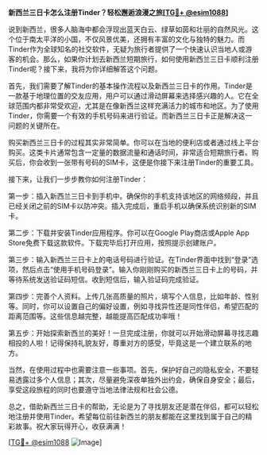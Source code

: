 **新西兰三日卡怎么注册Tinder？轻松邂逅浪漫之旅[[TG💪+ @esim1088](https://t.me/s/esim1088)]**

说到新西兰，很多人脑海中都会浮现出蓝天白云、绿草如茵和壮丽的自然风光。这个位于南太平洋的小国，不仅风景优美，还拥有丰富的文化与独特的魅力。而Tinder作为全球知名的社交软件，无疑为旅行者提供了一个快速认识当地人或游客的机会。那么，如果你计划去新西兰短期旅行，如何使用新西兰三日卡顺利注册Tinder呢？接下来，我将为你详细解答这个问题。

首先，我们需要了解Tinder的基本操作流程以及新西兰三日卡的作用。Tinder是一款基于地理位置的交友应用，用户可以通过滑动屏幕来选择感兴趣的人。它在全球范围内都非常受欢迎，尤其是在像新西兰这样充满活力的城市和地区。为了使用Tinder，你需要一个有效的手机号码来进行验证。而新西兰三日卡正是解决这一问题的关键所在。

购买新西兰三日卡的过程其实非常简单。你可以在当地的便利店或者通过线上平台购买。这类卡片通常包含一定量的数据流量和通话时间，非常适合短期旅行者。购买后，你会收到一张带有号码的SIM卡，这便是你接下来注册Tinder的重要工具。

接下来，让我们一步步教你如何注册Tinder：

第一步：插入新西兰三日卡到手机中。确保你的手机支持该地区的网络频段，并且已经关闭之前的SIM卡以防冲突。插入完成后，重启手机以确保系统识别新的SIM卡。

第二步：下载并安装Tinder应用程序。你可以在Google Play商店或Apple App Store免费下载这款软件。下载完毕后打开应用，按照提示创建账户。

第三步：输入新西兰三日卡上的电话号码进行验证。在Tinder界面中找到“登录”选项，然后点击“使用手机号码登录”。输入你刚刚购买的新西兰三日卡上的号码，并等待系统发送验证码短信。收到短信后，输入验证码完成验证。

第四步：完善个人资料。上传几张高质量的照片，填写个人信息，比如年龄、性别等。同时，你可以设置自己的偏好设置，例如寻找异性还是同性伴侣，希望匹配的距离范围等。这些信息越完整，越能提高匹配成功率哦！

第五步：开始探索新西兰的美好！一旦完成注册，你就可以开始滑动屏幕寻找志趣相投的人啦！记得保持礼貌友好，尊重对方的感受，毕竟这是一个建立联系的地方。

当然，在使用过程中也需要注意一些事项。首先，保护好自己的隐私安全，不要轻易透露过多个人信息；其次，尽量避免深夜单独外出约会，确保自身安全；最后，享受这段旅程的同时也要遵守当地法律法规和社会公德。

总之，借助新西兰三日卡的帮助，无论是为了寻找朋友还是潜在伴侣，都可以轻松地注册并使用Tinder。希望每位前往新西兰的朋友都能在这里找到属于自己的精彩故事。祝大家玩得开心，收获满满！

[[TG💪+ @esim1088](https://t.me/s/esim1088) ![Image](https://i.postimg.cc/4NQfJmqS/Snipaste-2025-05-13-00-14-12.png)]